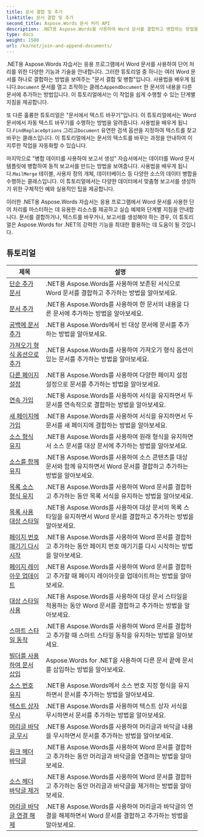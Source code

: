 ```yaml
---
title: 문서 결합 및 추가
linktitle: 문서 결합 및 추가
second_title: Aspose.Words 문서 처리 API
description: .NET용 Aspose.Words를 사용하여 Word 문서를 결합하고 병합하는 방법을 알아보세요. 튜토리얼에서는 여러 Word 파일을 단일 문서로 결합하는 단계를 안내합니다.
type: docs
weight: 1500
url: /ko/net/join-and-append-documents/
---
```

 .NET용 Aspose.Words 자습서는 응용 프로그램에서 Word 문서를 사용하여 단어 처리를 위한 다양한 기능과 기술을 안내합니다. 그러한 튜토리얼 중 하나는 여러 Word 문서를 하나로 결합하는 방법을 보여주는 "문서 결합 및 병합"입니다. 사용법을 배우게 됩니다.`Document` 문서를 열고 조작하는 클래스`AppendDocument` 한 문서의 내용을 다른 문서에 추가하는 방법입니다. 이 튜토리얼에서는 이 작업을 쉽게 수행할 수 있는 단계별 지침을 제공합니다.

또 다른 훌륭한 튜토리얼은 "문서에서 텍스트 바꾸기"입니다. 이 튜토리얼에서는 Word 문서에서 자동 텍스트 바꾸기를 수행하는 방법을 알려줍니다. 사용법을 배우게 됩니다.`FindReplaceOptions` 그리고`Document` 유연한 검색 옵션을 지정하여 텍스트를 찾고 바꾸는 클래스입니다. 이 튜토리얼에서는 문서의 텍스트를 바꾸는 과정을 안내하여 이 지루한 작업을 자동화할 수 있습니다.

 마지막으로 "병합 데이터를 사용하여 보고서 생성" 자습서에서는 데이터를 Word 문서 템플릿에 병합하여 동적 보고서를 만드는 방법을 보여줍니다. 사용법을 배우게 됩니다.`MailMerge` 테이블, 사용자 정의 개체, 데이터베이스 등 다양한 소스의 데이터 병합을 수행하는 클래스입니다. 이 튜토리얼에서는 다양한 데이터에서 맞춤형 보고서를 생성하기 위한 구체적인 예와 실용적인 팁을 제공합니다.

이러한 .NET용 Aspose.Words 자습서는 응용 프로그램에서 Word 문서를 사용한 단어 처리를 마스터하는 데 유용한 리소스를 제공하고 실습 예제와 단계별 지침을 안내합니다. 문서를 결합하거나, 텍스트를 바꾸거나, 보고서를 생성해야 하는 경우, 이 튜토리얼은 Aspose.Words for .NET의 강력한 기능을 최대한 활용하는 데 도움이 될 것입니다.

 ## 튜토리얼
| 제목 | 설명 |
| --- | --- |
| [단순 추가 문서](./simple-append-document/) | .NET용 Aspose.Words를 사용하여 보존된 서식으로 Word 문서를 결합하고 추가하는 방법을 알아보세요. |
| [문서 추가](./append-document/) | .NET용 Aspose.Words를 사용하여 한 문서의 내용을 다른 문서에 추가하는 방법을 알아보세요. |
| [공백에 문서 추가](./append-document-to-blank/) | .NET용 Aspose.Words에서 빈 대상 문서에 문서를 추가하는 방법을 알아보세요. |
| [가져오기 형식 옵션으로 추가](./append-with-import-format-options/) | .NET용 Aspose.Words를 사용하여 가져오기 형식 옵션이 있는 문서를 추가하는 방법을 알아보세요. |
| [다른 페이지 설정](./different-page-setup/) | .NET용 Aspose.Words를 사용하여 다양한 페이지 설정 설정으로 문서를 추가하는 방법을 알아보세요. |
| [연속 가입](./join-continuous/) | .NET용 Aspose.Words를 사용하여 서식을 유지하면서 두 문서를 연속적으로 결합하는 방법을 알아보세요. |
| [새 페이지에 가입](./join-new-page/) | .NET용 Aspose.Words를 사용하여 서식을 유지하면서 두 문서를 새 페이지에 결합하는 방법을 알아보세요. |
| [소스 형식 유지](./keep-source-formatting/) | .NET용 Aspose.Words를 사용하여 원래 형식을 유지하면서 소스 문서를 대상 문서에 추가하는 방법을 알아보세요. |
| [소스를 함께 유지](./keep-source-together/) | .NET용 Aspose.Words를 사용하여 소스 콘텐츠를 대상 문서와 함께 유지하면서 Word 문서를 결합하고 추가하는 방법을 알아보세요. |
| [목록 소스 형식 유지](./list-keep-source-formatting/) | .NET용 Aspose.Words를 사용하여 Word 문서를 결합하고 추가하는 동안 목록 서식을 유지하는 방법을 알아보세요. |
| [목록 사용 대상 스타일](./list-use-destination-styles/) | .NET용 Aspose.Words를 사용하여 대상 문서의 목록 스타일을 유지하면서 Word 문서를 결합하고 추가하는 방법을 알아보세요. |
| [페이지 번호 매기기 다시 시작](./restart-page-numbering/) | .NET용 Aspose.Words를 사용하여 Word 문서를 결합하고 추가하는 동안 페이지 번호 매기기를 다시 시작하는 방법을 알아보세요. |
| [페이지 레이아웃 업데이트](./update-page-layout/) | .NET용 Aspose.Words를 사용하여 Word 문서를 결합하고 추가할 때 페이지 레이아웃을 업데이트하는 방법을 알아보세요. |
| [대상 스타일 사용](./use-destination-styles/) | .NET용 Aspose.Words를 사용하여 대상 문서 스타일을 적용하는 동안 Word 문서를 결합하고 추가하는 방법을 알아보세요. |
| [스마트 스타일 동작](./smart-style-behavior/) | .NET용 Aspose.Words를 사용하여 Word 문서를 결합하고 추가할 때 스마트 스타일 동작을 유지하는 방법을 알아보세요. |
| [빌더를 사용하여 문서 삽입](./insert-document-with-builder/) | Aspose.Words for .NET을 사용하여 다른 문서 끝에 문서를 삽입하는 방법을 알아보세요. |
| [소스 번호 유지](./keep-source-numbering/) | .NET용 Aspose.Words에서 소스 번호 지정 형식을 유지하면서 문서를 추가하는 방법을 알아보세요. |
| [텍스트 상자 무시](./ignore-text-boxes/) | .NET용 Aspose.Words를 사용하여 텍스트 상자 서식을 무시하면서 문서를 추가하는 방법을 알아보세요. |
| [머리글 바닥글 무시](./ignore-header-footer/) | .NET용 Aspose.Words를 사용하여 머리글과 바닥글 내용을 무시하면서 문서를 추가하는 방법을 알아보세요. |
| [링크 헤더 바닥글](./link-headers-footers/) | .NET용 Aspose.Words를 사용하여 Word 문서를 결합하고 추가하는 동안 머리글과 바닥글을 연결하는 방법을 알아보세요. |
| [소스 헤더 바닥글 제거](./remove-source-headers-footers/) | .NET용 Aspose.Words를 사용하여 Word 문서를 결합하고 추가하는 동안 머리글과 바닥글을 제거하는 방법을 알아보세요. |
| [머리글 바닥글 연결 해제](./unlink-headers-footers/) | .NET용 Aspose.Words를 사용하여 머리글과 바닥글의 연결을 해제하면서 Word 문서를 결합하고 추가하는 방법을 알아보세요. |